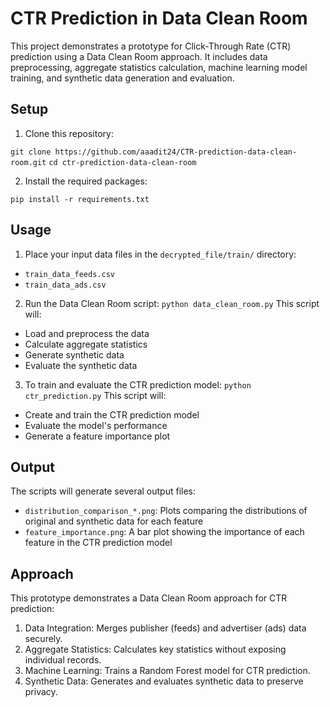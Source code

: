 # CTR Prediction in Data Clean Room

This project demonstrates a prototype for Click-Through Rate (CTR) prediction using a Data Clean Room approach. It includes data preprocessing, aggregate statistics calculation, machine learning model training, and synthetic data generation and evaluation.

## Setup

1. Clone this repository:

`git clone https://github.com/aaadit24/CTR-prediction-data-clean-room.git`
`cd ctr-prediction-data-clean-room`

2. Install the required packages:

`pip install -r requirements.txt`

## Usage

1. Place your input data files in the `decrypted_file/train/` directory:
- `train_data_feeds.csv`
- `train_data_ads.csv`

2. Run the Data Clean Room script:
`python data_clean_room.py`
This script will:
- Load and preprocess the data
- Calculate aggregate statistics
- Generate synthetic data
- Evaluate the synthetic data

3. To train and evaluate the CTR prediction model:
`python ctr_prediction.py`
This script will:
- Create and train the CTR prediction model
- Evaluate the model's performance
- Generate a feature importance plot

## Output

The scripts will generate several output files:
- `distribution_comparison_*.png`: Plots comparing the distributions of original and synthetic data for each feature
- `feature_importance.png`: A bar plot showing the importance of each feature in the CTR prediction model

## Approach

This prototype demonstrates a Data Clean Room approach for CTR prediction:

1. Data Integration: Merges publisher (feeds) and advertiser (ads) data securely.
2. Aggregate Statistics: Calculates key statistics without exposing individual records.
3. Machine Learning: Trains a Random Forest model for CTR prediction.
4. Synthetic Data: Generates and evaluates synthetic data to preserve privacy.
